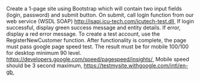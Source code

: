 Create a 1-page site using Bootstrap which will contain two input fields (login, password) and submit button.
On submit, call login function from our web service (WSDL SOAP)
http://isapi.icu-tech.com/icutech-test.dll 
If login successful, display green success message and entity details.
If error, display a red error message.
To create a test account, use the RegisterNewCustomer function.
After functionality is complete, the page must pass google page speed test. The result must be for mobile 100/100 for desktop minimum 90 level. https://developers.google.com/speed/pagespeed/insights/ 
Mobile speed should be 3 second maximum, https://testmysite.withgoogle.com/intl/en-gb 
